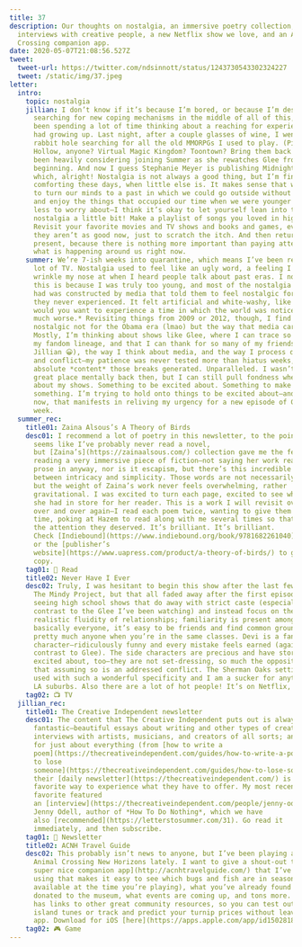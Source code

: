 ```yaml
---
title: 37
description: Our thoughts on nostalgia, an immersive poetry collection,
  interviews with creative people, a new Netflix show we love, and an Animal
  Crossing companion app.
date: 2020-05-07T21:08:56.527Z
tweet:
  tweet-url: https://twitter.com/ndsinnott/status/1243730543302324227
  tweet: /static/img/37.jpeg
letter:
  intro:
    topic: nostalgia
    jillian: I don’t know if it’s because I’m bored, or because I’m desperately
      searching for new coping mechanisms in the middle of all of this, but I’ve
      been spending a lot of time thinking about a reaching for experiences I
      had growing up. Last night, after a couple glasses of wine, I went down a
      rabbit hole searching for all the old MMORPGs I used to play. (Pixie
      Hollow, anyone? Virtual Magic Kingdom? Toontown? Bring them back!) I’ve
      been heavily considering joining Summer as she rewatches Glee from the
      beginning. And now I guess Stephanie Meyer is publishing Midnight Sun,
      which, alright! Nostalgia is not always a good thing, but I’m finding it
      comforting these days, when little else is. It makes sense that we’d want
      to turn our minds to a past in which we could go outside without masks on,
      and enjoy the things that occupied our time when we were younger and had
      less to worry about—I think it’s okay to let yourself lean into the
      nostalgia a little bit! Make a playlist of songs you loved in high school.
      Revisit your favorite movies and TV shows and books and games, even if
      they aren’t as good now, just to scratch the itch. And then return to the
      present, because there is nothing more important than paying attention to
      what is happening around us right now.
    summer: We’re 7-ish weeks into quarantine, which means I’ve been rewatching a
      lot of TV. Nostalgia used to feel like an ugly word, a feeling I would
      wrinkle my nose at when I heard people talk about past eras. I now know
      this is because I was truly too young, and most of the nostalgia my peers
      had was constructed by media that told them to feel nostalgic for a time
      they never experienced. It felt artificial and white-washy, like *why
      would you want to experience a time in which the world was noticeably so
      much worse.* Revisiting things from 2009 or 2012, though, I find myself
      nostalgic not for the Obama era (lmao) but the way that media carried me.
      Mostly, I’m thinking about shows like Glee, where I can trace so much of
      my fandom lineage, and that I can thank for so many of my friends (like
      Jillian 😀), the way I think about media, and the way I process discourse
      and conflict—my patience was never tested more than hiatus weeks, but the
      absolute *content* those breaks generated. Unparalleled. I wasn’t in a
      great place mentally back then, but I can still pull fondness when I think
      about my shows. Something to be excited about. Something to make you feel
      something. I’m trying to hold onto things to be excited about—and right
      now, that manifests in reliving my urgency for a new episode of Glee each
      week.
  summer_rec:
    title01: Zaina Alsous’s A Theory of Birds
    desc01: I recommend a lot of poetry in this newsletter, to the point where it
      seems like I’ve probably never read a novel,
      but [Zaina’s](https://zainaalsous.com/) collection gave me the feeling of
      reading a very immersive piece of fiction—not saying her work reads as
      prose in anyway, nor is it escapism, but there’s this incredible balance
      between intricacy and simplicity. Those words are not necessarily at odds,
      but the weight of Zaina’s work never feels overwhelming, rather
      gravitational. I was excited to turn each page, excited to see what else
      she had in store for her reader. This is a work I will revisit over and
      over and over again—I read each poem twice, wanting to give them all of my
      time, poking at Hazem to read along with me several times so that they got
      the attention they deserved. It’s brilliant. It’s brilliant.
      Check [Indiebound](https://www.indiebound.org/book/9781682261040), [Bookshop.org](https://bookshop.org/books/a-theory-of-birds-poems/9781682261040),
      or the [publisher’s
      website](https://www.uapress.com/product/a-theory-of-birds/) to get your
      copy.
    tag01: 📖 Read
    title02: Never Have I Ever
    desc02: Truly, I was hesitant to begin this show after the last few seasons of
      The Mindy Project, but that all faded away after the first episode. I love
      seeing high school shows that do away with strict caste (especially in
      contrast to the Glee I’ve been watching) and instead focus on the
      realistic fluidity of relationships; familiarity is present among
      basically everyone, it’s easy to be friends and find common ground with
      pretty much anyone when you’re in the same classes. Devi is a fantastic
      character—ridiculously funny and every mistake feels earned (again, in
      contrast to Glee). The side characters are precious and have stories I’m
      excited about, too—they are not set-dressing, so much the opposite in fact
      that assuming so is an addressed conflict. The Sherman Oaks setting is
      used with such a wonderful specificity and I am a sucker for anything in
      LA suburbs. Also there are a lot of hot people! It’s on Netflix, go enjoy!
    tag02: 📺 TV
  jillian_rec:
    title01: The Creative Independent newsletter
    desc01: The content that The Creative Independent puts out is always
      fantastic—beautiful essays about writing and other types of creative work;
      interviews with artists, musicians, and creators of all sorts; and guides
      for just about everything (from [how to write a
      poem](https://thecreativeindependent.com/guides/how-to-write-a-poem/) to [how
      to lose
      someone](https://thecreativeindependent.com/guides/how-to-lose-someone/))—but
      their [daily newsletter](https://thecreativeindependent.com/) is my
      favorite way to experience what they have to offer. My most recent
      favorite featured
      an [interview](https://thecreativeindependent.com/people/jenny-odell-on-taking-the-time-you-need-to-notice-think-and-grow/) with
      Jenny Odell, author of *How To Do Nothing*, which we have
      also [recommended](https://letterstosummer.com/31). Go read it
      immediately, and then subscribe.
    tag01: 💌 Newsletter
    title02: ACNH Travel Guide
    desc02: This probably isn’t news to anyone, but I’ve been playing a lot of
      Animal Crossing New Horizons lately. I want to give a shout-out to [this
      super nice companion app](http://acnhtravelguide.com/) that I’ve been
      using that makes it easy to see which bugs and fish are in season (and
      available at the time you’re playing), what you’ve already found and
      donated to the museum, what events are coming up, and tons more. It also
      has links to other great community resources, so you can test out new
      island tunes or track and predict your turnip prices without leaving the
      app. Download for iOS [here](https://apps.apple.com/app/id1502818559).
    tag02: 🎮 Game
---
```

